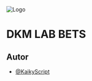 
![Logo](https://raw.githubusercontent.com/laravel/art/master/logo-lockup/5%20SVG/2%20CMYK/1%20Full%20Color/laravel-logolockup-cmyk-red.svg)
# DKM LAB BETS

## Autor

- [@KaikyScript](https://www.github.com/KaikyScript)

